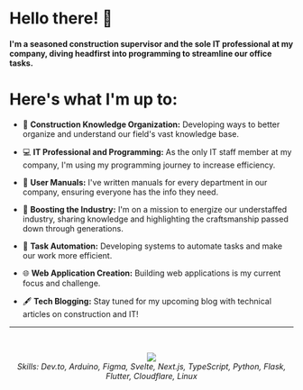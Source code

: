 # Hello there! 👋 

#### I'm a seasoned construction supervisor and the sole IT professional at my company, diving headfirst into programming to streamline our office tasks.

# Here's what I'm up to:
- 🔨 **Construction Knowledge Organization:** Developing ways to better organize and understand our field's vast knowledge base.
  
- 💻 **IT Professional and Programming:** As the only IT staff member at my company, I'm using my programming journey to increase efficiency.
- 📘 **User Manuals:** I've written manuals for every department in our company, ensuring everyone has the info they need.
- 🚀 **Boosting the Industry:** I'm on a mission to energize our understaffed industry, sharing knowledge and highlighting the craftsmanship passed down through generations.
- 🤖 **Task Automation:** Developing systems to automate tasks and make our work more efficient.
- 🌐 **Web Application Creation:** Building web applications is my current focus and challenge.
- 🖋 **Tech Blogging:** Stay tuned for my upcoming blog with technical articles on construction and IT!

***

<br />
<p align="center">
    <img src="https://skillicons.dev/icons?i=devto,arduino,figma,svelte,nextjs,ts,python,flask,flutter,cloudflare,linux" />
    <br />
    <em>Skills: Dev.to, Arduino, Figma, Svelte, Next.js, TypeScript, Python, Flask, Flutter, Cloudflare, Linux</em>
</a>
</p>
